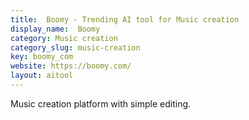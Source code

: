 ```yaml
---
title:  Boomy - Trending AI tool for Music creation
display_name:  Boomy
category: Music creation
category_slug: music-creation
key: boomy_com
website: https://boomy.com/
layout: aitool
---
```


Music creation platform with simple editing.
